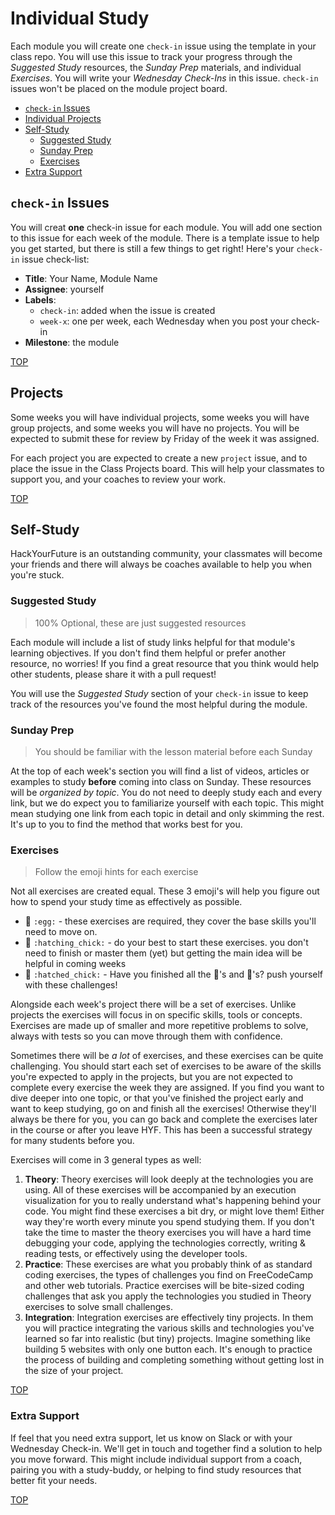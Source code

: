 # Individual Study

Each module you will create one `check-in` issue using the template in your class repo. You will use this issue to track your progress through the _Suggested Study_ resources, the _Sunday Prep_ materials, and individual _Exercises_. You will write your _Wednesday Check-Ins_ in this issue. `check-in` issues won't be placed on the module project board.

* [`check-in` Issues](https://github.com/HackYourFutureBelgium/home/tree/98bdd930b1a8c0c81ffa42c876b1c2579d9863bd/students/hyf-workflows/individual-assignments.md#individual-issues)
* [Individual Projects](https://github.com/HackYourFutureBelgium/home/tree/98bdd930b1a8c0c81ffa42c876b1c2579d9863bd/students/hyf-workflows/individual-assignments.md#individual-projects)
* [Self-Study](https://github.com/HackYourFutureBelgium/home/tree/98bdd930b1a8c0c81ffa42c876b1c2579d9863bd/students/hyf-workflows/individual-assignments.md#self-study)
  * [Suggested Study](https://github.com/HackYourFutureBelgium/home/tree/98bdd930b1a8c0c81ffa42c876b1c2579d9863bd/students/hyf-workflows/individual-assignments.md#suggested-study)
  * [Sunday Prep](https://github.com/HackYourFutureBelgium/home/tree/98bdd930b1a8c0c81ffa42c876b1c2579d9863bd/students/hyf-workflows/individual-assignments.md#sunday-prep)
  * [Exercises](https://github.com/HackYourFutureBelgium/home/tree/98bdd930b1a8c0c81ffa42c876b1c2579d9863bd/students/hyf-workflows/individual-assignments.md#exercises)
* [Extra Support](https://github.com/HackYourFutureBelgium/home/tree/98bdd930b1a8c0c81ffa42c876b1c2579d9863bd/students/hyf-workflows/individual-assignments.md#extra-support)

## `check-in` Issues

You will creat **one** check-in issue for each module. You will add one section to this issue for each week of the module. There is a template issue to help you get started, but there is still a few things to get right! Here's your `check-in` issue check-list:

* **Title**: Your Name, Module Name
* **Assignee**: yourself
* **Labels**:
  * `check-in`: added when the issue is created
  * `week-x`: one per week, each Wednesday when you post your check-in
* **Milestone**: the module

[TOP](https://github.com/HackYourFutureBelgium/home/tree/98bdd930b1a8c0c81ffa42c876b1c2579d9863bd/students/hyf-workflows/individual-assignments.md#individual-assignments)

## Projects

Some weeks you will have individual projects, some weeks you will have group projects, and some weeks you will have no projects. You will be expected to submit these for review by Friday of the week it was assigned.

For each project you are expected to create a new `project` issue, and to place the issue in the Class Projects board. This will help your classmates to support you, and your coaches to review your work.

[TOP](https://github.com/HackYourFutureBelgium/home/tree/98bdd930b1a8c0c81ffa42c876b1c2579d9863bd/students/hyf-workflows/individual-assignments.md#individual-assignments)

## Self-Study

HackYourFuture is an outstanding community, your classmates will become your friends and there will always be coaches available to help you when you're stuck.

### Suggested Study

> 100% Optional, these are just suggested resources

Each module will include a list of study links helpful for that module's learning objectives. If you don't find them helpful or prefer another resource, no worries! If you find a great resource that you think would help other students, please share it with a pull request!

You will use the _Suggested Study_ section of your `check-in` issue to keep track of the resources you've found the most helpful during the module.

### Sunday Prep

> You should be familiar with the lesson material before each Sunday

At the top of each week's section you will find a list of videos, articles or examples to study **before** coming into class on Sunday. These resources will be _organized by topic_. You do not need to deeply study each and every link, but we do expect you to familiarize yourself with each topic. This might mean studying one link from each topic in detail and only skimming the rest. It's up to you to find the method that works best for you.

### Exercises

> Follow the emoji hints for each exercise

Not all exercises are created equal. These 3 emoji's will help you figure out how to spend your study time as effectively as possible.

* 🥚 `:egg:` - these exercises are required, they cover the base skills you'll need to move on.
* 🐣 `:hatching_chick:` - do your best to start these exercises. you don't need to finish or master them \(yet\) but getting the main idea will be helpful in coming weeks
* 🐥 `:hatched_chick:` - Have you finished all the 🥚's and 🐣's? push yourself with these challenges!

Alongside each week's project there will be a set of exercises. Unlike projects the exercises will focus in on specific skills, tools or concepts. Exercises are made up of smaller and more repetitive problems to solve, always with tests so you can move through them with confidence.

Sometimes there will be _a lot_ of exercises, and these exercises can be quite challenging. You should start each set of exercises to be aware of the skills you're expected to apply in the projects, but you are not expected to complete every exercise the week they are assigned. If you find you want to dive deeper into one topic, or that you've finished the project early and want to keep studying, go on and finish all the exercises! Otherwise they'll always be there for you, you can go back and complete the exercises later in the course or after you leave HYF. This has been a successful strategy for many students before you.

Exercises will come in 3 general types as well:

1. **Theory**: Theory exercises will look deeply at the technologies you are using. All of these exercises will be accompanied by an execution visualization for you to really understand what's happening behind your code. You might find these exercises a bit dry, or might love them! Either way they're worth every minute you spend studying them. If you don't take the time to master the theory exercises you will have a hard time debugging your code, applying the technologies correctly, writing & reading tests, or effectively using the developer tools.
2. **Practice**: These exercises are what you probably think of as standard coding exercises, the types of challenges you find on FreeCodeCamp and other web tutorials. Practice exercises will be bite-sized coding challenges that ask you apply the technologies you studied in Theory exercises to solve small challenges.
3. **Integration**: Integration exercises are effectively tiny projects. In them you will practice integrating the various skills and technologies you've learned so far into realistic \(but tiny\) projects. Imagine something like building 5 websites with only one button each. It's enough to practice the process of building and completing something without getting lost in the size of your project.

[TOP](https://github.com/HackYourFutureBelgium/home/tree/98bdd930b1a8c0c81ffa42c876b1c2579d9863bd/students/hyf-workflows/individual-assignments.md#individual-assignments)

### Extra Support

If feel that you need extra support, let us know on Slack or with your Wednesday Check-in. We'll get in touch and together find a solution to help you move forward. This might include individual support from a coach, pairing you with a study-buddy, or helping to find study resources that better fit your needs.

[TOP](https://github.com/HackYourFutureBelgium/home/tree/98bdd930b1a8c0c81ffa42c876b1c2579d9863bd/students/hyf-workflows/individual-assignments.md#individual-assignments)

